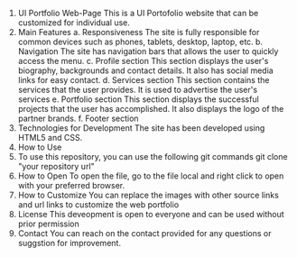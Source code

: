1. UI Portfolio Web-Page
This is a UI Portofolio website that can be customized for individual use.
2. Main Features
a. Responsiveness
The site is fully responsible for common devices such as phones, tablets, desktop, laptop, etc.
b. Navigation
The site has navigation bars that allows the user to quickly access the menu.
c. Profile section
This section displays the user's biography, backgrounds and contact details. It also has social media links for easy contact.
d. Services section
This section contains the services that the user provides. It is used to advertise the user's services
e. Portfolio section
This section displays the successful projects that the user has accomplished. It also displays the logo of the partner brands.
f. Footer section
3. Technologies for Development
   The site has been developed using HTML5 and CSS.
4. How to Use
5. To use this repository, you can use the following git commands
   git clone "your repository url"
6. How to Open
   To open the file, go to the file local and right click to open with your preferred browser.
7. How to Customize
   You can replace the images with other source links and url links to customize the web portfolio
8. License
   This deveopment is open to everyone and can be used without prior permission
9. Contact
    You can reach on the contact provided for any questions or suggstion for improvement.
   
